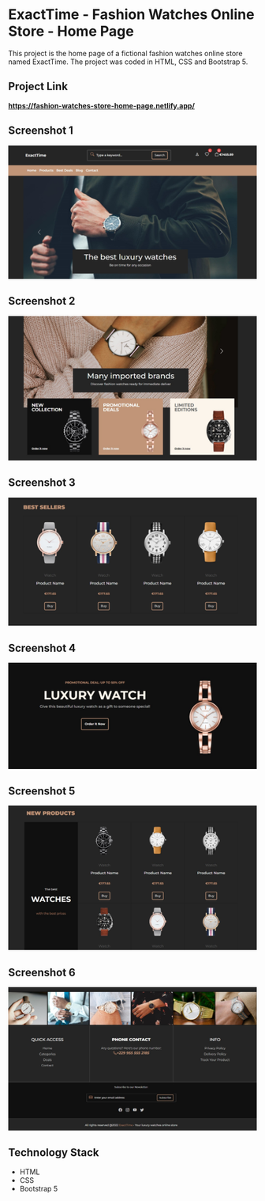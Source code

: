 # ExactTime - Fashion Watches Online Store - Home Page

This project is the home page of a fictional fashion watches online store named ExactTime. The project was coded in HTML, CSS and Bootstrap 5.

## Project Link

**https://fashion-watches-store-home-page.netlify.app/**

## Screenshot 1

![Screenshot](Screenshot_1.jpg)

## Screenshot 2

![Screenshot](Screenshot_2.jpg)

## Screenshot 3

![Screenshot](Screenshot_3.jpg)

## Screenshot 4

![Screenshot](Screenshot_4.jpg)

## Screenshot 5

![Screenshot](Screenshot_5.jpg)

## Screenshot 6

![Screenshot](Screenshot_6.jpg)

## Technology Stack

+ HTML
+ CSS
+ Bootstrap 5

